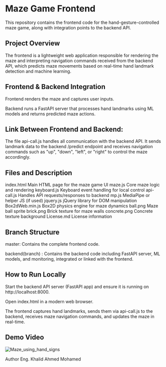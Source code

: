 # Maze Game Frontend
This repository contains the frontend code for the hand-gesture-controlled maze game, along with integration points to the backend API.

## Project Overview
The frontend is a lightweight web application responsible for rendering the maze and interpreting navigation commands received from the backend API, which predicts maze movements based on real-time hand landmark detection and machine learning.

## Frontend & Backend Integration
Frontend renders the maze and captures user inputs.

Backend runs a FastAPI server that processes hand landmarks using ML models and returns predicted maze actions.

## Link Between Frontend and Backend:
The file api-call.js handles all communication with the backend API. It sends landmark data to the backend /predict endpoint and receives navigation commands such as "up", "down", "left", or "right" to control the maze accordingly.

## Files and Description
index.html	Main HTML page for the maze game UI
maze.js	Core maze logic and rendering
keyboard.js	Keyboard event handling for local control
api-call.js	Handles API requests/responses to backend
mp.js	MediaPipe or helper JS (if used)
jquery.js	jQuery library for DOM manipulation
Box2dWeb.min.js	Box2D physics engine for maze dynamics
ball.png	Maze ball sprite
brick.png	Brick texture for maze walls
concrete.png	Concrete texture background
License.md	License information

## Branch Structure
master: Contains the complete frontend code.

backend(branch) : Contains the backend code including FastAPI server, ML models, and monitoring, integrated or linked with the frontend.

## How to Run Locally
Start the backend API server (FastAPI app) and ensure it is running on http://localhost:8000.

Open index.html in a modern web browser.

The frontend captures hand landmarks, sends them via api-call.js to the backend, receives maze navigation commands, and updates the maze in real-time.

## Demo Video


![Maze_using_hand_signs](https://github.com/user-attachments/assets/29b236fe-47cd-4df0-acc8-39e1f5a23e14)




Author
Eng. Khalid Ahmed Mohamed
